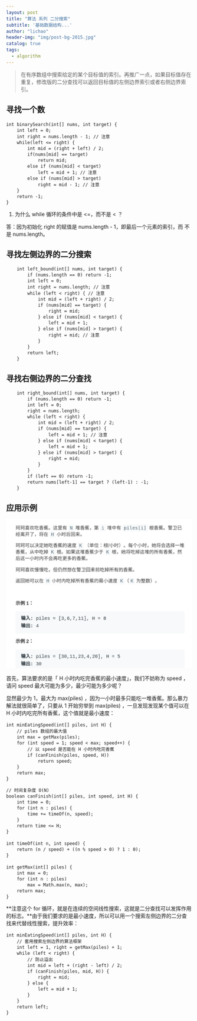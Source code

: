 ```yaml
---
layout: post
title: "算法 系列 二分搜索"
subtitle: '基础数据结构...'
author: "lichao"
header-img: "img/post-bg-2015.jpg"
catalog: true
tags:
  - algorithm
---
```


> 在有序数组中搜索给定的某个⽬标值的索引。再推⼴⼀点，如果⽬标值存在重复，修改版的⼆分查找可以返回⽬标值的左侧边界索引或者右侧边界索引。

## 寻找一个数

```
int binarySearch(int[] nums, int target) {
    int left = 0;
    int right = nums.length - 1; // 注意
    while(left <= right) {
        int mid = (right + left) / 2;
        if(nums[mid] == target)
            return mid;
        else if (nums[mid] < target)
            left = mid + 1; // 注意
        else if (nums[mid] > target)
            right = mid - 1; // 注意
    }
    return -1;
}
```

1. 为什么 while 循环的条件中是 <=，⽽不是 < ？

答：因为初始化 right 的赋值是 nums.length - 1，即最后⼀个元素的索引，⽽
不是 nums.length。

## 寻找左侧边界的⼆分搜索

```
    int left_bound(int[] nums, int target) {
        if (nums.length == 0) return -1;
        int left = 0;
        int right = nums.length; // 注意
        while (left < right) { // 注意
            int mid = (left + right) / 2;
            if (nums[mid] == target) {
                right = mid;
            } else if (nums[mid] < target) {
                left = mid + 1;
            } else if (nums[mid] > target) {
                right = mid; // 注意
            }
        }
        return left;
    }
```

## 寻找右侧边界的⼆分查找

```
    int right_bound(int[] nums, int target) {
        if (nums.length == 0) return -1;
        int left = 0;
        right = nums.length;
        while (left < right) {
            int mid = (left + right) / 2;
            if (nums[mid] == target) {
                left = mid + 1; // 注意
            } else if (nums[mid] < target) {
                left = mid + 1;
            } else if (nums[mid] > target) {
                right = mid;
            }
        }
        if (left == 0) return -1;
        return nums[left-1] == target ? (left-1) : -1;
    }
```

## 应用示例
![algorithm](/img/algorithm/33.png)

⾸先，算法要求的是「 H ⼩时内吃完⾹蕉的最⼩速度」，我们不妨称为 speed ，请问 speed 最⼤可能为多少，最少可能为多少呢？

显然最少为 1，最⼤为 max(piles) ，因为⼀⼩时最多只能吃⼀堆⾹蕉。那么暴⼒解法就很简单了，只要从 1 开始穷举到 max(piles) ，⼀旦发现发现某个值可以在 H ⼩时内吃完所有⾹蕉，这个值就是最⼩速度：

```
int minEatingSpeed(int[] piles, int H) {
    // piles 数组的最⼤值
    int max = getMax(piles);
    for (int speed = 1; speed < max; speed++) {
        // 以 speed 是否能在 H ⼩时内吃完⾹蕉
        if (canFinish(piles, speed, H))
            return speed;
    }
    return max;
}
```

```
// 时间复杂度 O(N)
boolean canFinish(int[] piles, int speed, int H) {
    int time = 0;
    for (int n : piles) {
        time += timeOf(n, speed);
    }
    return time <= H;
}

int timeOf(int n, int speed) {
    return (n / speed) + ((n % speed > 0) ? 1 : 0);
}

int getMax(int[] piles) {
    int max = 0;
    for (int n : piles)
        max = Math.max(n, max);
    return max;
}
```

**注意这个 for 循环，就是在连续的空间线性搜索，这就是⼆分查找可以发挥作⽤的标志。**由于我们要求的是最⼩速度，所以可以⽤⼀个搜索左侧边界的⼆分查找来代替线性搜索，提升效率：

```
int minEatingSpeed(int[] piles, int H) {
    // 套⽤搜索左侧边界的算法框架
    int left = 1, right = getMax(piles) + 1;
    while (left < right) {
        // 防⽌溢出
        int mid = left + (right - left) / 2;
        if (canFinish(piles, mid, H)) {
            right = mid;
        } else {
            left = mid + 1;
        }
    }
    return left;
}
```